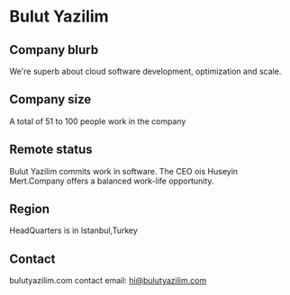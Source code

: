 # Bulut Yazilim

## Company blurb
 We're superb about cloud software development, optimization and scale.
 
## Company size
  A total of 51 to 100 people work in the company
  
## Remote status
  Bulut Yazilim commits work in software. The CEO ois Huseyin Mert.Company offers a balanced work-life opportunity.
  
## Region
  HeadQuarters is in Istanbul,Turkey

## Contact
  bulutyazilim.com
contact email: hi@bulutyazilim.com

  

  



